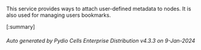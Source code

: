 






This service provides ways to attach user-defined metadata to nodes. It is also used for managing users bookmarks.

[:summary]

###### Auto generated by Pydio Cells Enterprise Distribution v4.3.3 on 9-Jan-2024
